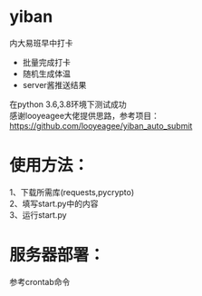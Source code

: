 # yiban
内大易班早中打卡

* 批量完成打卡
* 随机生成体温
* server酱推送结果

在python 3.6,3.8环境下测试成功  
感谢looyeagee大佬提供思路，参考项目：https://github.com/looyeagee/yiban_auto_submit
# 使用方法：  
1、下载所需库(requests,pycrypto)  
2、填写start.py中的内容  
3、运行start.py

# 服务器部署：
参考crontab命令
